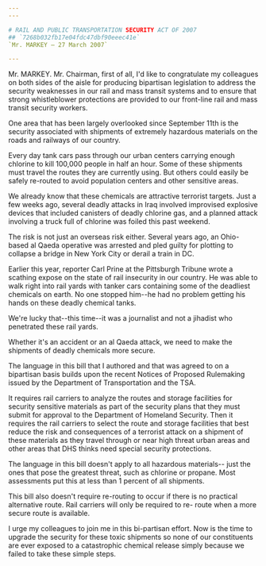```yaml
---
---

# RAIL AND PUBLIC TRANSPORTATION SECURITY ACT OF 2007
## `7268b032fb17e04fdc47dbf90eeec41e`
`Mr. MARKEY — 27 March 2007`

---
```



Mr. MARKEY. Mr. Chairman, first of all, I'd like to congratulate my 
colleagues on both sides of the aisle for producing bipartisan 
legislation to address the security weaknesses in our rail and mass 
transit systems and to ensure that strong whistleblower protections are 
provided to our front-line rail and mass transit security workers.

One area that has been largely overlooked since September 11th is the 
security associated with shipments of extremely hazardous materials on 
the roads and railways of our country.

Every day tank cars pass through our urban centers carrying enough 
chlorine to kill 100,000 people in half an hour. Some of these 
shipments must travel the routes they are currently using. But others 
could easily be safely re-routed to avoid population centers and other 
sensitive areas.

We already know that these chemicals are attractive terrorist 
targets. Just a few weeks ago, several deadly attacks in Iraq involved 
improvised explosive devices that included canisters of deadly chlorine 
gas, and a planned attack involving a truck full of chlorine was foiled 
this past weekend.

The risk is not just an overseas risk either. Several years ago, an 
Ohio-based al Qaeda operative was arrested and pled guilty for plotting 
to collapse a bridge in New York City or derail a train in DC.

Earlier this year, reporter Carl Prine at the Pittsburgh Tribune 
wrote a scathing expose on the state of rail insecurity in our country. 
He was able to walk right into rail yards with tanker cars containing 
some of the deadliest chemicals on earth. No one stopped him--he had no 
problem getting his hands on these deadly chemical tanks.

We're lucky that--this time--it was a journalist and not a jihadist 
who penetrated these rail yards.

Whether it's an accident or an al Qaeda attack, we need to make the 
shipments of deadly chemicals more secure.

The language in this bill that I authored and that was agreed to on a 
bipartisan basis builds upon the recent Notices of Proposed Rulemaking 
issued by the Department of Transportation and the TSA.

It requires rail carriers to analyze the routes and storage 
facilities for security sensitive materials as part of the security 
plans that they must submit for approval to the Department of Homeland 
Security. Then it requires the rail carriers to select the route and 
storage facilities that best reduce the risk and consequences of a 
terrorist attack on a shipment of these materials as they travel 
through or near high threat urban areas and other areas that DHS thinks 
need special security protections.

The language in this bill doesn't apply to all hazardous materials--
just the ones that pose the greatest threat, such as chlorine or 
propane. Most assessments put this at less than 1 percent of all 
shipments.

This bill also doesn't require re-routing to occur if there is no 
practical alternative route. Rail carriers will only be required to re-
route when a more secure route is available.

I urge my colleagues to join me in this bi-partisan effort. Now is 
the time to upgrade the security for these toxic shipments so none of 
our constituents are ever exposed to a catastrophic chemical release 
simply because we failed to take these simple steps.